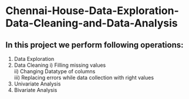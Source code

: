 # Chennai-House-Data-Exploration-Data-Cleaning-and-Data-Analysis
## In this project we perform following operations:

1) Data Exploration
2) Data Cleaning
  i) Filling missing values  
  ii) Changing Datatype of columns  
  iii) Replacing errors while data collection with right values  
3) Univariate Analysis
4) Bivariate Analysis
